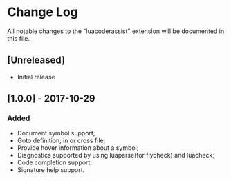 # Change Log

All notable changes to the "luacoderassist" extension will be documented in this file.

## [Unreleased]

- Initial release

## [1.0.0] - 2017-10-29

### Added

- Document symbol support;
- Goto definition, in or cross file;
- Provide hover information about a symbol;
- Diagnostics supported by using luaparse(for flycheck) and luacheck;
- Code completion support;
- Signature help support.

